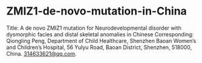 # ZMIZ1-de-novo-mutation-in-China
Title: A de novo ZMIZ1 mutation for Neurodevelopmental disorder with dysmorphic facies and distal skeletal anomalies in Chinese
Corresponding: Qiongling Peng, Department of Child Healthcare, Shenzhen Baoan Women’s and Children’s Hospital, 56 Yulyu Road, Baoan District, Shenzhen, 518000, China. 314633621@qq.com.
